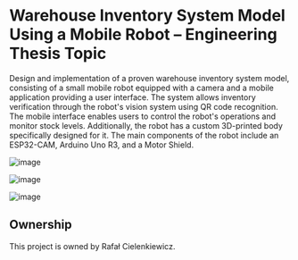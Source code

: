 # Warehouse Inventory System Model Using a Mobile Robot – Engineering Thesis Topic

Design and implementation of a proven warehouse inventory system model, consisting of a small mobile robot equipped with a camera and a mobile application providing a user interface. The system allows inventory verification through the robot's vision system using QR code recognition. The mobile interface enables users to control the robot's operations and monitor stock levels. Additionally, the robot has a custom 3D-printed body specifically designed for it. The main components of the robot include an ESP32-CAM, Arduino Uno R3, and a Motor Shield.

![image](https://github.com/user-attachments/assets/e5d817aa-a52e-447b-8d14-9d1edc9a4b77)


![image](https://github.com/user-attachments/assets/94b66bae-211e-4266-be87-db386cfdcbc1)


![image](https://github.com/user-attachments/assets/5bb13bc2-a997-4ecf-89b4-8d88182cfaf9)




## Ownership

This project is owned by Rafał Cielenkiewicz.




